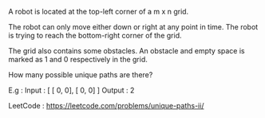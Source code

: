A robot is located at the top-left corner of a m x n grid.

The robot can only move either down or right at any point in time. The robot is trying to reach the bottom-right corner of the grid.

The grid also contains some obstacles. An obstacle and empty space is marked as 1 and 0 respectively in the grid.

How many possible unique paths are there?

E.g :
Input : 
		[
		 [ 0, 0],
		 [ 0, 0]
		]
Output : 2

LeetCode : https://leetcode.com/problems/unique-paths-ii/